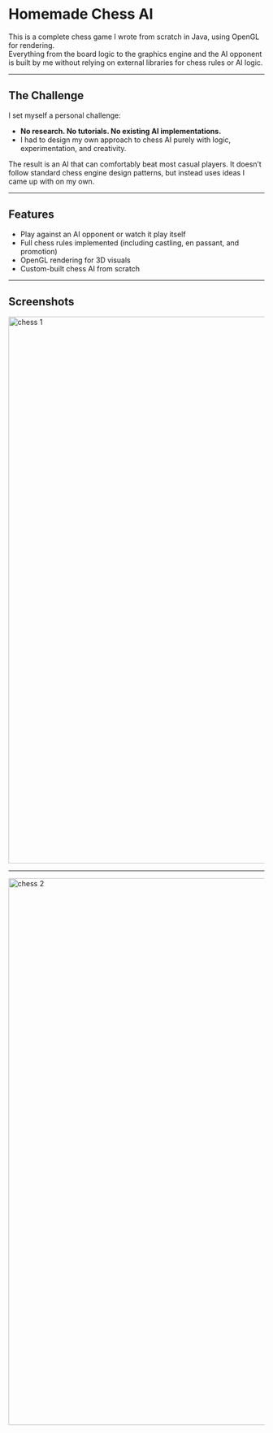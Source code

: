 # Homemade Chess AI

This is a complete chess game I wrote from scratch in Java, using OpenGL for rendering.  
Everything from the board logic to the graphics engine and the AI opponent is built by me without relying on external libraries for chess rules or AI logic.

---

## The Challenge
I set myself a personal challenge:

- **No research. No tutorials. No existing AI implementations.**  
- I had to design my own approach to chess AI purely with logic, experimentation, and creativity.  

The result is an AI that can comfortably beat most casual players. It doesn’t follow standard chess engine design patterns, but instead uses ideas I came up with on my own.

---

## Features
- Play against an AI opponent or watch it play itself  
- Full chess rules implemented (including castling, en passant, and promotion)  
- OpenGL rendering for 3D visuals  
- Custom-built chess AI from scratch  

---

## Screenshots
<img width="1835" height="1077" alt="chess 1" src="https://github.com/user-attachments/assets/cddcf8ea-a2b4-44d7-9cde-11758dbdba65" />

---

<img width="1907" height="1077" alt="chess 2" src="https://github.com/user-attachments/assets/6209d100-f02f-44f2-b645-1d514770e241" />
